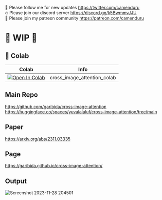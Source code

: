 🐣 Please follow me for new updates https://twitter.com/camenduru <br />
🔥 Please join our discord server https://discord.gg/k5BwmmvJJU <br />
🥳 Please join my patreon community https://patreon.com/camenduru <br />

# 🚦 WIP 🚦

## 🦒 Colab

| Colab | Info
| --- | --- |
[![Open In Colab](https://colab.research.google.com/assets/colab-badge.svg)](https://colab.research.google.com/github/camenduru/cross-image-attention-colab/blob/main/cross_image_attention_colab.ipynb) | cross_image_attention_colab

## Main Repo
https://github.com/garibida/cross-image-attention <br />
https://huggingface.co/spaces/yuvalalaluf/cross-image-attention/tree/main <br />

## Paper
https://arxiv.org/abs/2311.03335

## Page
https://garibida.github.io/cross-image-attention/

## Output
![Screenshot 2023-11-28 204501](https://github.com/camenduru/cross-image-attention-colab/assets/54370274/11602efd-446f-4edd-9e4b-60f0ec7654c8)
